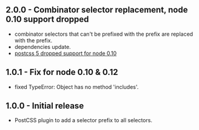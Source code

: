 ## 2.0.0 - Combinator selector replacement, node 0.10 support dropped
* combinator selectors that can't be prefixed with the prefix are replaced with the prefix.
* dependencies update.
* [postcss 5 dropped support for node 0.10](https://github.com/postcss/postcss/releases/tag/5.0.0)

## 1.0.1 - Fix for node 0.10 & 0.12
* fixed TypeError: Object has no method 'includes'.

## 1.0.0 - Initial release
* PostCSS plugin to add a selector prefix to all selectors.

